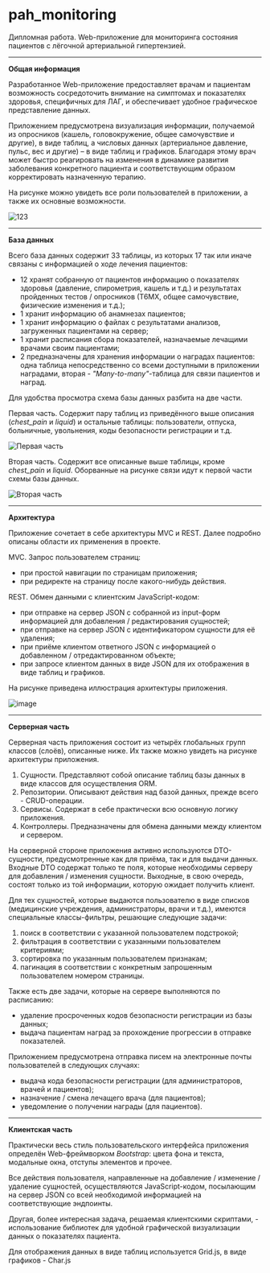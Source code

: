 # pah_monitoring
Дипломная работа. Web-приложение для мониторинга состояния пациентов с лёгочной артериальной гипертензией.

_______

**Общая информация**

Разработанное Web-приложение предоставляет врачам и пациентам возможность сосредоточить внимание на симптомах и показателях здоровья, специфичных для ЛАГ, и обеспечивает удобное графическое представление данных.

Приложением предусмотрена визуализация информации, получаемой из опросников (кашель, головокружение, общее самочувствие и другие), в виде таблиц, а числовых данных (артериальное давление, пульс, вес и другие) – в виде таблиц и графиков. Благодаря этому врач может быстро реагировать на изменения в динамике развития заболевания конкретного пациента и соответствующим образом корректировать назначенную терапию.

На рисунке можно увидеть все роли пользователей в приложении, а также их основные возможности.

![123](https://github.com/user-attachments/assets/8feaf8f5-4437-4b47-80ee-e561c7205e19)

_______

**База данных**

Всего база данных содержит 33 таблицы, из которых 17 так или иначе связаны с информацией о ходе лечения пациентов:

- 12 хранят собранную от пациентов информацию о показателях здоровья (давление, спирометрия, кашель и т.д.) и результатах пройденных тестов / опросников (Т6МХ, общее самочувствие, физические изменения и т.д.);
- 1 хранит информацию об анамнезах пациентов;
- 1 хранит информацию о файлах с результатами анализов, загруженных пациентами на сервер;
- 1 хранит расписания сбора показателей, назначаемые лечащими врачами своим пациентами;
- 2 предназначены для хранения информации о наградах пациентов: одна таблица непосредственно со всеми доступными в приложении наградами, вторая - *"Many-to-many"*-таблица для связи пациентов и наград.

Для удобства просмотра схема базы данных разбита на две части.

Первая часть. Содержит пару таблиц из приведённого выше описания (*chest_pain* и *liquid*) и остальные таблицы: пользователи, отпуска, больничные, увольнения, коды безопасности регистрации и т.д.

![Первая часть](https://github.com/user-attachments/assets/927bd989-f75a-4048-9b7a-1a91fddcdb97)

Вторая часть. Содержит все описанные выше таблицы, кроме *chest_pain* и *liquid*. Оборванные на рисунке связи идут к первой части схемы базы данных.

![Вторая часть](https://github.com/user-attachments/assets/51e76912-1be7-4587-a80c-2bf739e9243a)

_______

**Архитектура**

Приложение сочетает в себе архитектуры MVC и REST. Далее подробно описаны области их применения в проекте.

MVC. Запрос пользователем страниц:

- при простой навигации по страницам приложения;
- при редиректе на страницу после какого-нибудь действия.

REST. Обмен данными с клиентским JavaScript-кодом:

- при отправке на сервер JSON с собранной из input-форм информацией для добавления / редактирования сущностей;
- при отправке на сервер JSON с идентификатором сущности для её удаления;
- при приёме клиентом ответного JSON с информацией о добавленном / отредактированном объекте;
- при запросе клиентом данных в виде JSON для их отображения в виде таблиц и графиков.

На рисунке приведена иллюстрация архитектуры приложения.

![image](https://github.com/user-attachments/assets/1e26055f-9050-4378-8c7a-488ec0ff09c0)

_______

**Серверная часть**

Серверная часть приложения состоит из четырёх глобальных групп классов (слоёв), описанные ниже. Их также можно увидеть на рисунке архитектуры приложения.

1) Сущности. Представляют собой описание таблиц базы данных в виде классов для осуществления ORM.
2) Репозитории. Описывают действия над базой данных, прежде всего - CRUD-операции.
3) Сервисы. Содержат в себе практически всю основную логику приложения.
4) Контроллеры. Предназначены для обмена данными между клиентом и сервером.

На серверной стороне приложения активно используются DTO-сущности, предусмотренные как для приёма, так и для выдачи данных. Входные DTO содержат только те поля, которые необходимы серверу для добавления / изменения сущности. Выходные, в свою очередь, состоят только из той информации, которую ожидает получить клиент.

Для тех сущностей, которые выдаются пользователю в виде списков (медицинские учреждения, администраторы, врачи и т.д.), имеются специальные классы-фильтры, решающие следующие задачи:

1) поиск в соответствии с указанной пользователем подстрокой;
2) фильтрация в соответствии с указанными пользователем критериями;
3) сортировка по указанным пользователем признакам;
4) пагинация в соответствии с конкретным запрошенным пользователем номером страницы.

Также есть две задачи, которые на сервере выполняются по расписанию:

- удаление просроченных кодов безопасности регистрации из базы данных;
- выдача пациентам наград за прохождение прогрессии в отправке показателей.

Приложением предусмотрена отправка писем на электронные почты пользователей в следующих случаях:

- выдача кода безопасности регистрации (для администраторов, врачей и пациентов);
- назначение / смена лечащего врача (для пациентов);
- уведомление о получении награды (для пациентов).

_______

**Клиентская часть**

Практически весь стиль пользовательского интерфейса приложения определён Web-фреймворком *Bootstrap*: цвета фона и текста, модальные окна, отступы элементов и прочее.

Все действия пользователя, направленные на добавление / изменение / удаление сущностей, осуществляются JavaScript-кодом, посылающим на сервер JSON со всей необходимой информацией на соответствующие эндпоинты.

Другая, более интересная задача, решаемая клиентскими скриптами, - использование библиотек для удобной графической визуализации данных о показателях пациента.

Для отображения данных в виде таблиц используется Grid.js, в виде графиков - Char.js

